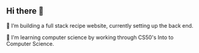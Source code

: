 ## Hi there 👋

🔭 I’m building a full stack recipe website, currently setting up the back end.

🌱 I'm learning computer science by working through CS50's Into to Computer Science.


<!--
**BlurryQ/BlurryQ** is a ✨ _special_ ✨ repository because its `README.md` (this file) appears on your GitHub profile.

Here are some ideas to get you started:

- 🤔 I’m looking for help with ...
- 💬 Ask me about ...
- 😄 Pronouns: ...
- 📫 How to reach me: ...
- ⚡ Fun fact: ...
👯 I’ve been collaborating on a coding habit tracker app that uses a virtual pet to motivate (emotionally manipulate) users to keep the pet "charged" by completing their study goals, making the process more engaging and fun.
-->

